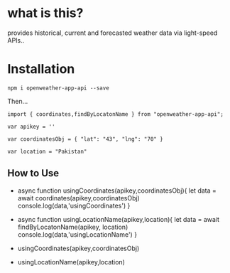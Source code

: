 # what is this?

provides historical, current and forecasted weather data via light-speed APIs..

# Installation 

`npm i openweather-app-api --save`

Then...

```
import { coordinates,findByLocatonName } from "openweather-app-api";

var apikey = ''

var coordinatesObj = { "lat": "43", "lng": "70" } 

var location = "Pakistan" 

```

## How to Use

*  async function usingCoordinates(apikey,coordinatesObj){
    let data = await coordinates(apikey,coordinatesObj)
    console.log(data,'usingCoordinates')
   }

*  async function usingLocationName(apikey,location){
    let data = await findByLocatonName(apikey, location)
    console.log(data,'usingLocationName')
   }
*  usingCoordinates(apikey,coordinatesObj)
*  usingLocationName(apikey,location)

   
   

